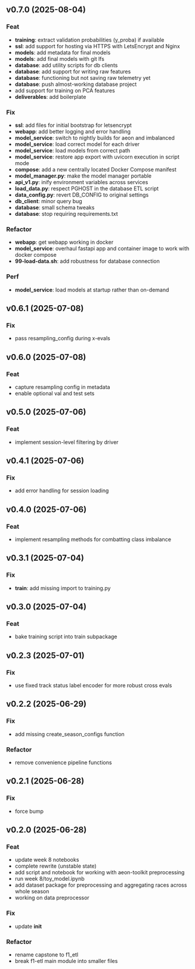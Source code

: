 ## v0.7.0 (2025-08-04)

### Feat

- **training**: extract validation probabilities (y_proba) if available
- **ssl**: add support for hosting via HTTPS with LetsEncrypt and Nginx
- **models**: add metadata for final models
- **models**: add final models with git lfs
- **database**: add utility scripts for db clients
- **database**: add support for writing raw features
- **database**: functioning but not saving raw telemetry yet
- **database**: push almost-working database project
- add support for training on PCA features
- **deliverables**: add boilerplate

### Fix

- **ssl**: add files for initial bootstrap for letsencrypt
- **webapp**: add better logging and error handling
- **model_service**: switch to nightly builds for aeon and imbalanced
- **model_service**: load correct model for each driver
- **model_service**: load models from correct path
- **model_service**: restore app export with uvicorn execution in script mode
- **compose**: add a new centrally located Docker Compose manifest
- **model_manager.py**: make the model manager portable
- **api_v1.py**: inify environment variables across services
- **load_data.py**: respect PGHOST in the database ETL script
- **data_config.py**: revert DB_CONFIG to original settings
- **db_client**: minor query bug
- **database**: small schema tweaks
- **database**: stop requiring requirements.txt

### Refactor

- **webapp**: get webapp working in docker
- **model_service**: overhaul fastapi app and container image to work with docker compose
- **99-load-data.sh**: add robustness for database connection

### Perf

- **model_service**: load models at startup rather than on-demand

## v0.6.1 (2025-07-08)

### Fix

- pass resampling_config during x-evals

## v0.6.0 (2025-07-08)

### Feat

- capture resampling config in metadata
- enable optional val and test sets

## v0.5.0 (2025-07-06)

### Feat

- implement session-level filtering by driver

## v0.4.1 (2025-07-06)

### Fix

- add error handling for session loading

## v0.4.0 (2025-07-06)

### Feat

- implement resampling methods for combatting class imbalance

## v0.3.1 (2025-07-04)

### Fix

- **train**: add missing import to training.py

## v0.3.0 (2025-07-04)

### Feat

- bake training script into train subpackage

## v0.2.3 (2025-07-01)

### Fix

- use fixed track status label encoder for more robust cross evals

## v0.2.2 (2025-06-29)

### Fix

- add missing create_season_configs function

### Refactor

- remove convenience pipeline functions

## v0.2.1 (2025-06-28)

### Fix

- force bump

## v0.2.0 (2025-06-28)

### Feat

- update week 8 notebooks
- complete rewrite (unstable state)
- add script and notebook for working with aeon-toolkit preprocessing
- run week 8/toy_model.ipynb
- add dataset package for preprocessing and aggregating races across whole season
- working on data preprocessor

### Fix

- update __init__

### Refactor

- rename capstone to f1_etl
- break f1-etl main module into smaller files
